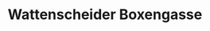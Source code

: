 ---
title: "Wattenscheider Boxengasse"
url: /bochum/wattenscheider-boxengasse/
shop: Autowerkstatt
---
